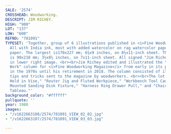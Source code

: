 ```yaml
---
SALE: '2574'
CROSSHEAD: Woodworking.
DESCRIPT: JIM RICHEY.
HIGH: "900"
LOT: "137"
LOW: "600"
REFNO: "781091"
TYPESET: 'Together, group of 6 illustrations published in <i>Fine Woodworking Magazine</i>.
  All with India ink, most with added watercolor on rag watercolor paper or illustration
  paper. The largest is170x227 mm; 6¾x9 inches, on 8½x11-inch sheet. The smallest
  is 90x210 mm; 3½x8½ inches, on 7x11-inch sheet. All signed "Jim Richey" in graphite
  in lower right image. <br><br>Jim Richey edited and illustrated the "Methods of
  Work" column for <i>Fine Woodworking Magazine</i> from early in its publication
  in the 1970s until his retirement in 2018. The column consisted of illustrated woodworking
  tips and tricks sent to the magazine by woodworkers. <br><br>The lot includes: "Board
  Held in Vise," "Router Jig and Fluted Workpiece," "Workbench Tool Caddy," "Lathe
  Mounted Sanding Disk Fixture," "Harness Ring Drawer Pull," and "Chair Leveling on
  Tableau."'
background_color: "#ffffff"
pullquote: ''
year: 1980
images:
- "/v1622663108/2574/781091_VIEW_02_02.jpg"
- "/v1622663107/2574/781091_VIEW_03_03.jpg"

---
```

